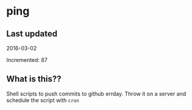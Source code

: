 # ping

## Last updated
2016-03-02

Incremented: 87

## What is this?? 
Shell scripts to push commits to github errday. Throw it on a server and schedule the script with `cron`
